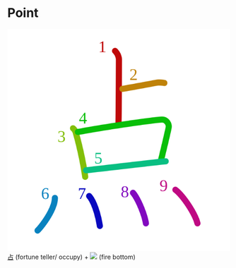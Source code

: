 # Point
![70b9](../kanji-colorize/70b9.svg)
[占](占.md) (fortune teller/ occupy) + ![](http://www.kanjidamage.com/assets/radsmall/firebottom-d97170357ce07cc90b8d4687f5d0b24e9f044c63aa5f8b07a54079ed5f3c4d44.jpg) (fire bottom)